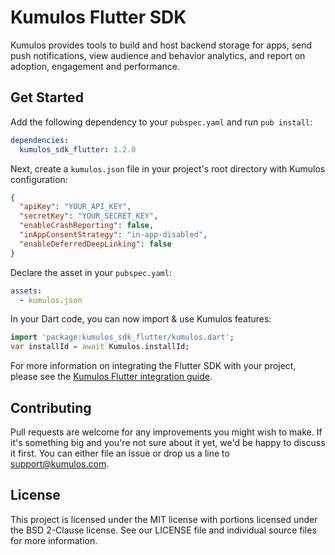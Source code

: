 # Kumulos Flutter SDK

Kumulos provides tools to build and host backend storage for apps, send push notifications, view audience and behavior analytics, and report on adoption, engagement and performance.

## Get Started

Add the following dependency to your `pubspec.yaml` and run `pub install`:

```yaml
dependencies:
  kumulos_sdk_flutter: 1.2.0
```

Next, create a `kumulos.json` file in your project's root directory with Kumulos configuration:

```json
{
  "apiKey": "YOUR_API_KEY",
  "secretKey": "YOUR_SECRET_KEY",
  "enableCrashReporting": false,
  "inAppConsentStrategy": "in-app-disabled",
  "enableDeferredDeepLinking": false
}
```

Declare the asset in your `pubspec.yaml`:

```yaml
assets:
  - kumulos.json
```

In your Dart code, you can now import & use Kumulos features:

```dart
import 'package:kumulos_sdk_flutter/kumulos.dart';
var installId = await Kumulos.installId;
```

For more information on integrating the Flutter SDK with your project, please see the [Kumulos Flutter integration guide](https://docs.kumulos.com/developer-guide/sdk-reference/flutter).

## Contributing

Pull requests are welcome for any improvements you might wish to make. If it's something big and you're not sure about it yet, we'd be happy to discuss it first. You can either file an issue or drop us a line to [support@kumulos.com](mailto:support@kumulos.com).

## License

This project is licensed under the MIT license with portions licensed under the BSD 2-Clause license. See our LICENSE file and individual source files for more information.
